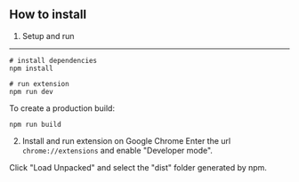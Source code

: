 ## How to install
1. Setup and run
---
```
# install dependencies
npm install

# run extension
npm run dev
```

To create a production build:
```
npm run build
```

2. Install and run extension on Google Chrome
Enter the url ```chrome://extensions``` and enable "Developer mode".

Click "Load Unpacked" and select the "dist" folder generated by npm.


